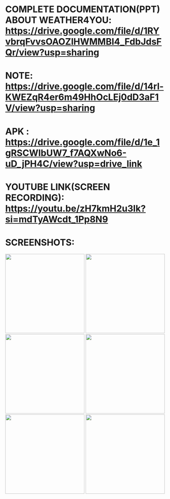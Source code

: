 # COMPLETE DOCUMENTATION(PPT) ABOUT WEATHER4YOU: https://drive.google.com/file/d/1RYvbrqFvvsOAOZlHWMMBI4_FdbJdsFQr/view?usp=sharing

# NOTE: https://drive.google.com/file/d/14rl-KWEZqR4er6m49HhOcLEj0dD3aF1V/view?usp=sharing

# APK : https://drive.google.com/file/d/1e_1gRSCWIbUW7_f7AQXwNo6-uD_jPH4C/view?usp=drive_link

# YOUTUBE LINK(SCREEN RECORDING): https://youtu.be/zH7kmH2u3lk?si=mdTyAWcdt_1Pp8N9

# SCREENSHOTS:
<img src="https://github.com/user-attachments/assets/45c0ab80-04d1-48bf-8258-35c17ec15b0a" width="250">
<img src="https://github.com/user-attachments/assets/37028ff7-c89a-4578-b924-a94c6b310378" width="250">
<img src="https://github.com/user-attachments/assets/9759a65d-227f-409f-8d39-68cc86289174" width="250">
<img src="https://github.com/user-attachments/assets/b5975301-2f50-4d40-815d-c32dc5f5929a" width="250">
<img src="https://github.com/user-attachments/assets/dc1ebcb4-55b8-4c0c-9018-8ebf7faec06a" width="250">
<img src="https://github.com/user-attachments/assets/c80ceddd-e480-4eb6-92b2-de67b8d885e0" width="250">




